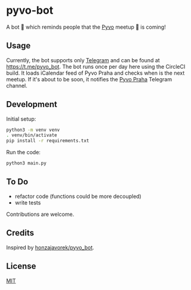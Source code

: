 # pyvo-bot

A bot 🤖 which reminds people that the [Pyvo](https://pyvo.cz) meetup 🍻 is coming! 

## Usage

Currently, the bot supports only [Telegram](https://telegram.org/) and can be found at https://t.me/pyvo_bot. The bot runs once per day here using the CircleCI build. It loads iCalendar feed of Pyvo Praha and checks when is the next meetup. If it's about to be soon, it notifies the [Pyvo Praha](https://t.me/pyvopraha) Telegram channel.

## Development

Initial setup:
```bash
python3 -m venv venv
. venv/bin/activate
pip install -r requirements.txt
```

Run the code:
```bash
python3 main.py 
```

## To Do

* refactor code (functions could be more decoupled)
* write tests

Contributions are welcome. 

## Credits

Inspired by [honzajavorek/pyvo_bot](https://github.com/honzajavorek/pyvo_bot).

## License

[MIT](LICENSE)

